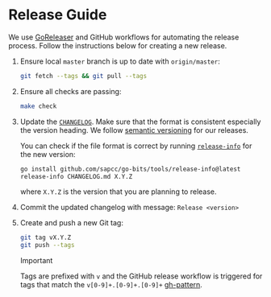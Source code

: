 <!--
SPDX-FileCopyrightText: 2025 SAP SE or an SAP affiliate company

SPDX-License-Identifier: Apache-2.0
-->

# Release Guide

We use [GoReleaser][goreleaser] and GitHub workflows for automating the release
process. Follow the instructions below for creating a new release.

1. Ensure local `master` branch is up to date with `origin/master`:

   ```sh
   git fetch --tags && git pull --tags
   ```

2. Ensure all checks are passing:

   ```sh
   make check
   ```

3. Update the [`CHANGELOG`](./CHANGELOG.md).
   Make sure that the format is consistent especially the version heading.
   We follow [semantic versioning][semver] for our releases.

   You can check if the file format is correct by running [`release-info`][release-info] for the new version:

   ```sh
   go install github.com/sapcc/go-bits/tools/release-info@latest
   release-info CHANGELOG.md X.Y.Z
   ```

   where `X.Y.Z` is the version that you are planning to release.

4. Commit the updated changelog with message: `Release <version>`
5. Create and push a new Git tag:

   ```sh
   git tag vX.Y.Z
   git push --tags
   ```

   > [!IMPORTANT]
   > Tags are prefixed with `v` and the GitHub release workflow is triggered for tags that match the `v[0-9]+.[0-9]+.[0-9]+` [gh-pattern].

[release-info]: https://github.com/sapcc/go-bits/tree/master/tools/release-info
[semver]: https://semver.org/spec/v2.0.0.html
[gh-pattern]: https://docs.github.com/en/actions/using-workflows/workflow-syntax-for-github-actions#patterns-to-match-branches-and-tags
[goreleaser]: https://github.com/goreleaser/goreleaser
